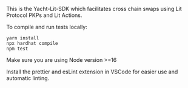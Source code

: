 This is the Yacht-Lit-SDK which facilitates cross chain swaps using Lit Protocol PKPs and Lit Actions.

To compile and run tests locally:

```
yarn install
npx hardhat compile
npm test
```

Make sure you are using Node version >=16

Install the prettier and esLint extension in VSCode for easier use and automatic linting.

